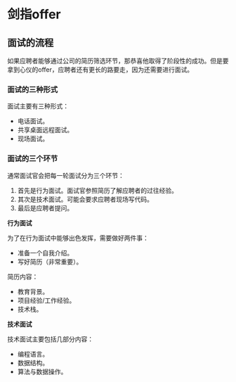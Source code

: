# 剑指offer

## 面试的流程

如果应聘者能够通过公司的简历筛选环节，那恭喜他取得了阶段性的成功。但是要拿到心仪的offer，应聘者还有更长的路要走，因为还需要进行面试。

### 面试的三种形式

面试主要有三种形式：

- 电话面试。
- 共享桌面远程面试。
- 现场面试。



### 面试的三个环节

通常面试官会把每一轮面试分为三个环节：

1. 首先是行为面试。面试官参照简历了解应聘者的过往经验。
2. 其次是技术面试。可能会要求应聘者现场写代码。
3. 最后是应聘者提问。



**行为面试**

为了在行为面试中能够出色发挥，需要做好两件事：

- 准备一个自我介绍。
- 写好简历（非常重要）。



简历内容：

- 教育背景。
- 项目经验/工作经验。
- 技术栈。



**技术面试**

技术面试主要包括几部分内容：

- 编程语言。
- 数据结构。
- 算法与数据操作。











